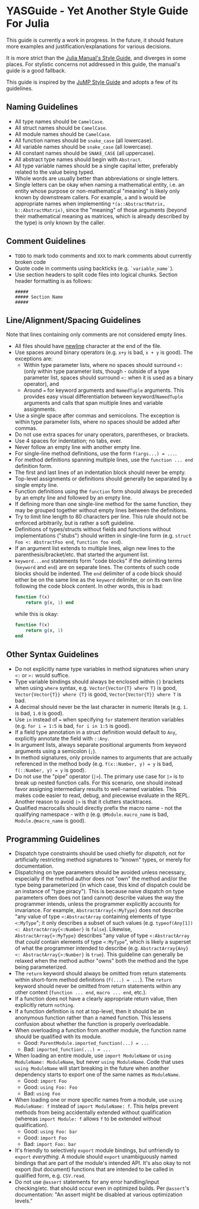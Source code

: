 # YASGuide - Yet Another Style Guide For Julia

This guide is currently a work in progress. In the future, it should feature more examples and justification/explanations for various decisions.

It is more strict than the [Julia Manual's Style Guide](https://docs.julialang.org/en/v1.0.2/manual/style-guide/), and diverges in some places. For stylistic concerns not addressed in this guide, the manual's guide is a good fallback.

This guide is inspired by the [JuMP Style Guide](http://www.juliaopt.org/JuMP.jl/dev/style/) and adopts a few of its guidelines.

## Naming Guidelines

- All type names should be `CamelCase`.
- All struct names should be `CamelCase`.
- All module names should be `CamelCase`.
- All function names should be `snake_case` (all lowercase).
- All variable names should be `snake_case` (all lowercase).
- All constant names should be `SNAKE_CASE` (all uppercase).
- All abstract type names should begin with `Abstract`.
- All type variable names should be a single capital letter, preferably related to the value being typed.
- Whole words are usually better than abbreviations or single letters.
- Single letters can be okay when naming a mathematical entity, i.e. an entity whose purpose or non-mathematical "meaning" is likely only known by downstream callers. For example, `a` and `b` would be appropriate names when implementing `*(a::AbstractMatrix, b::AbstractMatrix)`, since the "meaning" of those arguments (beyond their mathematical meaning as matrices, which is already described by the type) is only known by the caller.

## Comment Guidelines

- `TODO` to mark todo comments and `XXX` to mark comments about currently broken code
- Quote code in comments using backticks (e.g. `` `variable_name` ``).
- Use section headers to split code files into logical chunks. Section header formatting is as follows:
    ```
    #####
    ##### Section Name
    #####
    ```

## Line/Alignment/Spacing Guidelines

Note that lines containing only comments are not considered empty lines.

- All files should have [newline](https://en.wikipedia.org/wiki/Newline) character at the end of the file.
- Use spaces around binary operators (e.g. `x+y` is bad, `x + y` is good). The exceptions are:
  * Within type parameter lists, where no spaces should surround `<:` (only within type parameter lists, though - outside of a type parameter list, spaces should surround `<:` when it is used as a binary operator), and
  * Around `=` for keyword arguments and `NamedTuple` arguments. This provides easy visual differentiation between keyword/`NamedTuple` arguments and calls that span multiple lines and variable assignments.
- Use a single space after commas and semicolons. The exception is within type parameter lists, where no spaces should be added after commas.
- Do not use extra spaces for unary operators, parentheses, or brackets.
- Use 4 spaces for indentation; no tabs, ever.
- Never follow an empty line with another empty line.
- For single-line method definitions, use the form `f(args...) = ...`.
- For method definitions spanning multiple lines, use the `function ... end` definition form.
- The first and last lines of an indentation block should never be empty.
- Top-level assignments or definitions should generally be separated by a single empty line.
- Function definitions using the `function` form should always be preceded by an empty line and followed by an empty line.
- If defining more than one single-line method for the same function, they may be grouped together without empty lines between the definitions.
- Try to limit line length to 80 characters per line. This rule should not be enforced arbitrarily, but is rather a soft guideline.
- Definitions of types/structs without fields and functions without implementations ("stubs") should written in single-line form (e.g. `struct Foo <: AbstractFoo end`, `function foo end`).
- If an argument list extends to multiple lines, align new lines to the parenthesis/bracket/etc. that started the argument list.
- `keyword...end` statements form "code blocks" if the delimiting terms (`keyword` and `end`) are on separate lines. The contents of such code blocks should be indented. The `end` delimiter of a code block should either be on the same line as the `keyword` delimiter, or on its own line following the code block content. In other words, this is bad:
    ```julia
    function f(x)
        return g(x, 1) end
    ```
    while this is okay:
    ```julia
    function f(x)
        return g(x, 1)
    end
    ```

## Other Syntax Guidelines

- Do not explicitly name type variables in method signatures when unary `<:` or `>:` would suffice.
- Type variable bindings should always be enclosed within `{}` brackets when using `where` syntax, e.g. `Vector{Vector{T} where T}` is good, `Vector{Vector{T}} where {T}` is good, `Vector{Vector{T}} where T` is bad.
- A decimal should never be the last character in numeric literals (e.g. `1.` is bad, `1.0` is good).
- Use `in` instead of `=` when specifying `for` statement iteration variables (e.g. `for i = 1:5` is bad, `for i in 1:5` is good).
- If a field type annotation in a struct definition would default to `Any`, explicitly annotate the field with `::Any`.
- In argument lists, always separate positional arguments from keyword arguments using a semicolon (`;`).
- In method signatures, only provide names to arguments that are actually referenced in the method body (e.g. `f(x::Number, y) = y` is bad, `f(::Number, y) = y` is good).
- Do not use the "pipe" operator (`|>`). The primary use case for `|>` is to break up nested function calls. For this scenario, one should instead favor assigning intermediary results to well-named variables. This makes code easier to read, debug, and piecewise evaluate in the REPL. Another reason to avoid `|>` is that it clutters stacktraces.
- Qualified macrocalls should directly prefix the macro name - not the qualifying namespace - with `@` (e.g. `@Module.macro_name` is bad, `Module.@macro_name` is good).

## Programming Guidelines

- Dispatch type constraints should be used chiefly for *dispatch*, not for artificially restricting method signatures to "known" types, or merely for documentation.
- Dispatching on type parameters should be avoided unless necessary, especially if the method author does not "own" the method and/or the type being parameterized (in which case, this kind of dispatch could be an instance of "type piracy"). This is because naive dispatch on type parameters often does not (and cannot) describe values the way the programmer intends, unless the programmer explicitly accounts for invariance. For example, `AbstractArray{<:MyType}` does not describe "any value of type `<:AbstractArray` containing elements of type `<:MyType`"; it only describes a subset of such values (e.g. `typeof(Any[1]) <: AbstractArray{<:Number}` is `false`). Likewise, `AbstractArray{>:MyType}` describes "any value of type `<:AbstractArray` that *could* contain elements of type `<:MyType`", which is likely a superset of what the programmer intended to describe (e.g. `AbstractArray{Any} <: AbstractArray{>:Number}` is `true`). This guideline can generally be relaxed when the method author "owns" both the method and the type being parameterized.
- The `return` keyword should always be omitted from return statements within short-form method definitions (`f(...) = ...`). The `return` keyword should never be omitted from return statements within any other context (`function ... end`, `macro ... end`, etc.).
- If a function does not have a clearly appropriate return value, then explicitly return `nothing`.
- If a function definition is not at top-level, then it should be an anonymous function rather than a named function. This lessens confusion about whether the function is properly overloadable.
- When overloading a function from another module, the function name should be qualified with its module.
    - Good: `ParentModule.imported_function(...) = ...`
    - Bad: `imported_function(...) = ...`
- When loading an entire module, use `import ModuleName` or `using ModuleName: ModuleName`, but never `using ModuleName`. Code that uses `using ModuleName` will start breaking in the future when another dependency starts to export one of the same names as `ModuleName`.
    - Good: `import Foo`
    - Good: `using Foo: Foo`
    - Bad: `using Foo`
- When loading one or more specific names from a module, use `using ModuleName: f` instead of `import ModuleName: f`. This helps prevent methods from being accidentally extended without qualification (whereas `import Module: f` allows `f` to be extended without qualification).
    - Good: `using Foo: bar`
    - Good: `import Foo`
    - Bad: `import Foo: bar`
- It's friendly to selectively `export` module bindings, but unfriendly to `export` *everything*. A module should `export` unambiguously named bindings that are part of the module's intended API. It's also okay to not export (but document) functions that are intended to be called in qualified form, e.g. `CSV.read`.
- Do not use `@assert` statements for any error handling/input checking/etc. that should occur even in optimized builds. Per `@assert`'s documentation: "An assert might be disabled at various optimization levels."
